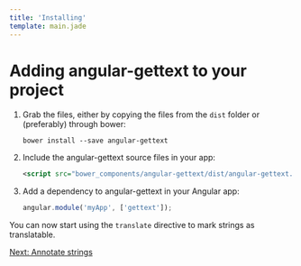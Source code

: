```yaml
---
title: 'Installing'
template: main.jade
---
```


# Adding angular-gettext to your project

1. Grab the files, either by copying the files from the `dist` folder or (preferably) through bower:

   ```
   bower install --save angular-gettext
   ```

2. Include the angular-gettext source files in your app:
   
   ```xml
   <script src="bower_components/angular-gettext/dist/angular-gettext.min.js"></script>
   ```
   
3. Add a dependency to angular-gettext in your Angular app:

   ```javascript
   angular.module('myApp', ['gettext']);
   ```
   
You can now start using the `translate` directive to mark strings as translatable.

<a href="/dev-guide/annotate/" class="btn btn-primary">Next: Annotate strings</a>
